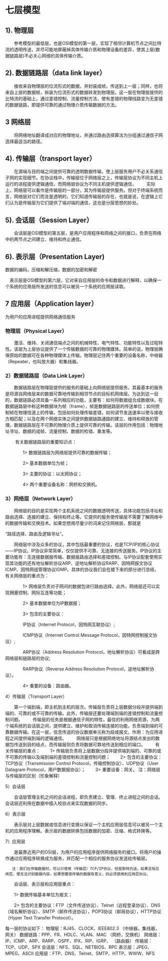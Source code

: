 七层模型
===

1). 物理层
--

  参考模型的最低层，也是OSI模型的第一层，实现了相邻计算机节点之间比特流的透明传送，并尽可能地屏蔽掉具体传输介质和物理设备的差异，使其上层(数据链路层)不必关心网络的具体传输介质。

2). 数据链路层（data link layer）
--

  接收来自物理层的位流形式的数据，并封装成帧，传送到上一层；同样，也将来自上层的数据帧，拆装为位流形式的数据转发到物理层。这一层在物理层提供的比特流的基础上，通过差错控制、流量控制方法，使有差错的物理线路变为无差错的数据链路，即提供可靠的通过物理介质传输数据的方法。

3 网络层
--

  将网络地址翻译成对应的物理地址，并通过路由选择算法为分组通过通信子网选择最适当的路径。

4). 传输层（transport layer）
---

  在源端与目的端之间提供可靠的透明数据传输，使上层服务用户不必关系通信子网的实现细节。在协议栈中，传输层位于网络层之上，传输层协议为不同主机上运行的进程提供逻辑通信，而网络层协议为不同主机提供逻辑通信，
　　实际上，网络层可以看作是传输层的一部分，其为传输层提供服务。但对于终端系统而言，网络层对它们而言是透明的，它们知道传输层的存在，也就是说，在逻辑上它们认为是传输层为它们提供了端对端的通信，这也是分层思想的妙处。

5). 会话层（Session Layer）
---

  会话层是OSI模型的第五层，是用户应用程序和网络之间的接口，负责在网络中的两节点之间建立、维持和终止通信。

6). 表示层（Presentation Layer)
---

数据的编码，压缩和解压缩，数据的加密和解密

 表示层是OSI模型的第六层，它对来自应用层的命令和数据进行解释，以确保一个系统的应用层所发送的信息可以被另一个系统的应用层读取。

7 应用层（Application layer）
---

为用户的应用进程提供网络通信服务

### 物理层（Physical Layer）

　　激活、维持、关闭通信端点之间的机械特性、电气特性、功能特性以及过程特性。该层为上层协议提供了一个传输数据的可靠的物理媒体。简单的说，物理层确保原始的数据可在各种物理媒体上传输。物理层记住两个重要的设备名称，中继器（Repeater，也叫放大器）和集线器。

### 2）数据链路层（Data Link Layer）

　　数据链路层在物理层提供的服务的基础上向网络层提供服务，其最基本的服务是将源自网络层来的数据可靠地传输到相邻节点的目标机网络层。为达到这一目的，数据链路必须具备一系列相应的功能，主要有：如何将数据组合成数据块，在数据链路层中称这种数据块为帧（frame），帧是数据链路层的传送单位；如何控制帧在物理信道上的传输，包括如何处理传输差错，如何调节发送速率以使与接收方相匹配；以及在两个网络实体之间提供数据链路通路的建立、维持和释放的管理。数据链路层在不可靠的物理介质上提供可靠的传输。该层的作用包括：物理地址寻址、数据的成帧、流量控制、数据的检错、重发等。

　　       有关数据链路层的重要知识点：

　　　　1> 数据链路层为网络层提供可靠的数据传输；

　　　　2> 基本数据单位为帧；

　　　　3> 主要的协议：以太网协议；

　　　　4> 两个重要设备名称：网桥和交换机。

### 3）网络层（Network Layer）

　　网络层的目的是实现两个主机系统之间的数据透明传送，具体功能包括寻址和路由选择、连接的建立、保持和终止等。它提供的服务使传输层不需要了解网络中的数据传输和交换技术。如果您想用尽量少的词来记住网络层，那就是

“路径选择、路由及逻辑寻址”。

　　网络层中涉及众多的协议，其中包括最重要的协议，也是TCP/IP的核心协议——IP协议。IP协议非常简单，仅仅提供不可靠、无连接的传送服务。IP协议的主要功能有：无连接数据报传输、数据报路由选择和差错控制。与IP协议配套使用实现其功能的还有地址解析协议ARP、逆地址解析协议RARP、因特网报文协议ICMP、因特网组管理协议IGMP。具体的协议我们会在接下来的部分进行总结，有关网络层的重点为：

　　　　1> 网络层负责对子网间的数据包进行路由选择。此外，网络层还可以实现拥塞控制、网际互连等功能；

　　　　2> 基本数据单位为IP数据报；

　　　　3> 包含的主要协议：

　　　　IP协议（Internet Protocol，因特网互联协议）;

　　　　ICMP协议（Internet Control Message Protocol，因特网控制报文协议）;

　　　　ARP协议（Address Resolution Protocol，地址解析协议）可看成是跨网络层和链路层的协议;

　　　　RARP协议（Reverse Address Resolution Protocol，逆地址解析协议）。

　　　　4> 重要的设备：路由器。

4）传输层（Transport Layer）

　　第一个端到端，即主机到主机的层次。传输层负责将上层数据分段并提供端到端的、可靠的或不可靠的传输。此外，传输层还要处理端到端的差错控制和流量控制问题。
　　传输层的任务是根据通信子网的特性，最佳的利用网络资源，为两个端系统的会话层之间，提供建立、维护和取消传输连接的功能，负责端到端的可靠数据传输。在这一层，信息传送的协议数据单元称为段或报文。作用：为应用进程之间提供端到端的逻辑通信。
　　网络层只是根据网络地址将源结点发出的数据包传送到目的结点，而传输层则负责将数据可靠地传送到相应的端口。
　　有关传输层的重点：
　　1> 传输层负责将上层数据分段并提供端到端的、可靠的或不可靠的传输以及端到端的差错控制和流量控制问题；
　　2> 包含的主要协议：TCP协议（Transmission Control Protocol，传输控制协议）、UDP协议（User Datagram Protocol，用户数据报协议）；
　　3> 重要设备：网关。
注：网络层与传输层的区别（形象解释）

5）会话层

　　会话层管理主机之间的会话进程，即负责建立、管理、终止进程之间的会话。会话层还利用在数据中插入校验点来实现数据的同步。

6）表示层

　　表示层对上层数据或信息进行变换以保证一个主机应用层信息可以被另一个主机的应用程序理解。表示层的数据转换包括数据的加密、压缩、格式转换等。

7）应用层

　　是最靠近用户的OSI层，为用户的应用程序提供网络服务的接口。将用户的操作通过应用程序转换成为服务，并匹配一个相应的服务协议发送给传输层。

       注：我们在传输数据时，可以只使用（传输层）TCP/IP协议，但是那样的话，如果没有应用层，便无法识别数据内容，如果想要使传输的数据有意义，则必须使用到应用层协议。

　　会话层、表示层和应用层重点：

　　1> 数据传输基本单位为报文；

　　2> 包含的主要协议：FTP（文件传送协议）、Telnet（远程登录协议）、DNS（域名解析协议）、SMTP（邮件传送协议），POP3协议（邮局协议），HTTP协议（Hyper Text Transfer Protocol）。



每一层的协议如下：
物理层：RJ45、CLOCK、IEEE802.3    （中继器，集线器，网关）
数据链路：PPP、FR、HDLC、VLAN、MAC  （网桥，交换机）
网络层：IP、ICMP、ARP、RARP、OSPF、IPX、RIP、IGRP、 （路由器）
传输层：TCP、UDP、SPX
会话层：NFS、SQL、NETBIOS、RPC
表示层：JPEG、MPEG、ASCII
应用层：FTP、DNS、Telnet、SMTP、HTTP、WWW、NFS
